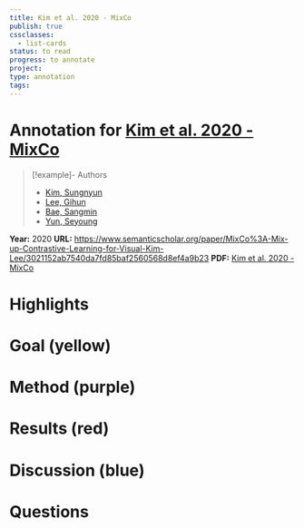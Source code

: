 ```yaml
---
title: Kim et al. 2020 - MixCo
publish: true
cssclasses:
  - list-cards
status: to read
progress: to annotate
project:
type: annotation
tags:
---
```

# Annotation for [Kim et al. 2020 - MixCo](Papers/References/Kim%20et%20al.%202020%20-%20MixCo)

> [!example]- Authors
> - [Kim, Sungnyun](Papers/People/Kim%20Sungnyun)
> - [Lee, Gihun](Papers/People/Lee%20Gihun)
> - [Bae, Sangmin](Papers/People/Bae%20Sangmin)
> - [Yun, Seyoung](Papers/People/Yun%20Seyoung)

**Year:** 2020
**URL:** https://www.semanticscholar.org/paper/MixCo%3A-Mix-up-Contrastive-Learning-for-Visual-Kim-Lee/3021152ab7540da7fd85baf2560568d8ef4a9b23
**PDF:** [Kim et al. 2020 - MixCo](Papers/PDFs/Kim%20et%20al.%202020%20-%20MixCo%20Mix-up%20Contrastive%20Learning%20for%20Visual%20Representation.pdf)

# Highlights


# Goal (yellow)


# Method (purple)


# Results (red)


# Discussion (blue)


# Questions

